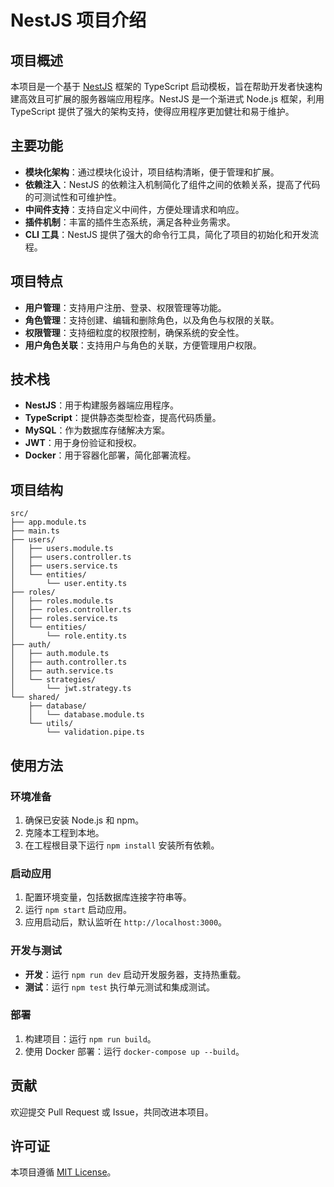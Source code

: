 # NestJS 项目介绍

## 项目概述

本项目是一个基于 [NestJS](https://nestjs.com/) 框架的 TypeScript 启动模板，旨在帮助开发者快速构建高效且可扩展的服务器端应用程序。NestJS 是一个渐进式 Node.js 框架，利用 TypeScript 提供了强大的架构支持，使得应用程序更加健壮和易于维护。

## 主要功能

- **模块化架构**：通过模块化设计，项目结构清晰，便于管理和扩展。
- **依赖注入**：NestJS 的依赖注入机制简化了组件之间的依赖关系，提高了代码的可测试性和可维护性。
- **中间件支持**：支持自定义中间件，方便处理请求和响应。
- **插件机制**：丰富的插件生态系统，满足各种业务需求。
- **CLI 工具**：NestJS 提供了强大的命令行工具，简化了项目的初始化和开发流程。

## 项目特点

- **用户管理**：支持用户注册、登录、权限管理等功能。
- **角色管理**：支持创建、编辑和删除角色，以及角色与权限的关联。
- **权限管理**：支持细粒度的权限控制，确保系统的安全性。
- **用户角色关联**：支持用户与角色的关联，方便管理用户权限。

## 技术栈

- **NestJS**：用于构建服务器端应用程序。
- **TypeScript**：提供静态类型检查，提高代码质量。
- **MySQL**：作为数据库存储解决方案。
- **JWT**：用于身份验证和授权。
- **Docker**：用于容器化部署，简化部署流程。

## 项目结构

```plaintext
src/
├── app.module.ts
├── main.ts
├── users/
│   ├── users.module.ts
│   ├── users.controller.ts
│   ├── users.service.ts
│   └── entities/
│       └── user.entity.ts
├── roles/
│   ├── roles.module.ts
│   ├── roles.controller.ts
│   ├── roles.service.ts
│   └── entities/
│       └── role.entity.ts
├── auth/
│   ├── auth.module.ts
│   ├── auth.controller.ts
│   ├── auth.service.ts
│   └── strategies/
│       └── jwt.strategy.ts
└── shared/
    ├── database/
    │   └── database.module.ts
    └── utils/
        └── validation.pipe.ts
```


## 使用方法

### 环境准备

1. 确保已安装 Node.js 和 npm。
2. 克隆本工程到本地。
3. 在工程根目录下运行 `npm install` 安装所有依赖。

### 启动应用

1. 配置环境变量，包括数据库连接字符串等。
2. 运行 `npm start` 启动应用。
3. 应用启动后，默认监听在 `http://localhost:3000`。

### 开发与测试

- **开发**：运行 `npm run dev` 启动开发服务器，支持热重载。
- **测试**：运行 `npm test` 执行单元测试和集成测试。

### 部署

1. 构建项目：运行 `npm run build`。
2. 使用 Docker 部署：运行 `docker-compose up --build`。

## 贡献

欢迎提交 Pull Request 或 Issue，共同改进本项目。

## 许可证

本项目遵循 [MIT License](LICENSE)。